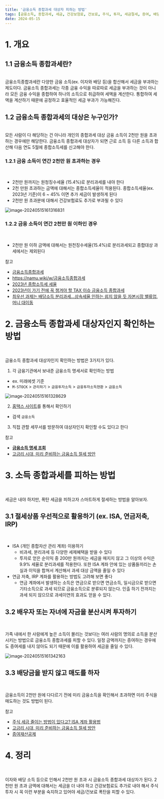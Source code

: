 ```yaml
---
title: '금융소득 종합과세 대상자 피하는 방법'
tags: [금융소득, 종합과세, 세금, 건강보험료, 건보료, 주식, 투자, 세금절세, 증여, 배당]
date: 2024-05-15
---
```




# 1. 개요

## 1.1 금융소득 종합과세란?
<br>
금융소득종합과세란 다양한 금융 소득(ex. 이자와 배당 등)을 합산해서 세금을 부과하는 제도이다. 금융소득 종합과세는 각종 금융 수익을 따로따로 세금을 부과하는 것이 아니라 모든 금융 수익을 종합하여 하나의 소득으로 취급하여 세액을 계산한다. 통합하여 세액을 계산하기 때문에 공정하고 효율적인 세금 부과가 가능해진다.

## 1.2 금융소득 종합과세의 대상은 누구인가?
<br>
모든 사람이 다 해당하는 건 아니라 개인의 종합과세 대상 금융 소득이 2천만 원을 초과하는 경우에만 해당한다. 금융소득 종합과세 대상자가 되면 근로 소득 등 다른 소득과 합산해 다음 연도 5월에 종합소득세를 신고해야 한다.

### 1.2.1 금융 소득이 연간 2천만 원 초과하는 경우
<br>

- 2천만 원까지는 원청징수세율 (15.4%)로 분리과세를 내야 한다
- 2천 만원 초과하는 금액에 대해서는 종합소득세율이 적용된다. 종합소득세율(ex. 2023년 기준)이 6 ~ 45% 이면 추가 세금이 발생하게 된다
- 2천만 원 초과분에 대해서 건강보험료도 추가로 부과될 수 있다

![image-20240515161316831](/media/articles/Financial-Income-Composite-Tax/image-20240515161316831.png)


### 1.2.2 금융 소득이 연간 2천만 원 이하인 경우
<br>

- 2천만 원 이하 금액에 대해서는 원천징수세율(15.4%)로 분리과세되고 종합대상 과세에서는 제외된다

참고

- [금융소득종합과세](https://www.standardchartered.co.kr/np/kr/cms/pl/se/SynthesisTaxation.jsp)
- https://namu.wiki/w/금융소득종합과세
- [2023년 종합소득세 세율](https://www.nts.go.kr/nts/cm/cntnts/cntntsView.do?mi=2227&cntntsId=7667)
- [2023년이 가기 전에 꼭 챙겨야 할 TAX 이슈 금융소득 종합과세](https://magazine.securities.miraeasset.com/contents.php?idx=1003)
- [최우선 과제는 배당소득 분리과세…상속세율 인하는 쉽지 않을 듯 자본시장 밸류업, 머니 대이동](https://www.sedaily.com/NewsView/2D917HHJAB/GA0604?utm_source=dable)

# 2. 금융소득 종합과세 대상자인지 확인하는 방법
<br>

금융소득 종합과세 대상자인지 확인하는 방법은 3가지가 있다.

1. 각 금융기관에서 보내준 금융소득 명세서로 확인하는 방법

- ex. 미래에셋 기준
- `M-STOCK` > `관리하기` > `금융투자소득` > `금융투자소득현환` > `금융소득`

![image-20240515161328629](/media/articles/Financial-Income-Composite-Tax/image-20240515161328629.png)

2. [홈택스 사이트](https://www.hometax.go.kr/)를 통해서 확인하기

- 검색 `금융소득`

3. 직접 관할 세무서를 방문하여 대상자인지 확인할 수도 있다고 한다

참고

- **[금융소득 명세 조회](https://www.hometax.go.kr/websquare/websquare.wq?w2xPath=/ui/pp/index_pp.xml&tmIdx=&tm2lIdx=&tm3lIdx=)**
- [고금리 시대, 미리 준비하는 금융소득 절세 방안](https://www.wfri.re.kr/ko/web/lounge/lounge.php?idx=1074&page_type=view&mode=view)

# 3. 소득 종합과세를 피하는 방법
<br>

세금은 내야 하지만, 폭탄 세금을 피하고자 스마트하게 절세하는 방법을 알아보자.

## 3.1 절세상품 우선적으로 활용하기 (ex. ISA, 연금저축, IRP)
<br>

- ISA (개인 종합자산 관리 계좌) 이용하기
  - 비과세, 분리과세 등 다양한 세제혜택을 받을 수 있다
  - 투자로 얻은 순이익 중 200만 원까지는 세금을 매지지 않고 그 이상의 수익은 9.9% 세율로 분리과세를 적용한다. 또한 ISA 계좌 안에 있는 상품들끼리는 손실과 이익을 합쳐서 계산해서 과세 대상 금액을 줄일 수 있다
- 연금 저축, IRP 계좌를 활용하는 방법도 고려해 보면 좋다
  - 연금 계좌에서 발생하는 소득은 연금으로 받으면 연금소득, 일시금으로 받으면 기타소득으로 과세 되므로 금융소득으로 분류되지 않는다. 인출 하기 전까지는 과세 되지 않으므로 과세이연의 효과도 얻을 수 있다.


## 3.2 배우자 또는 자녀에 자금을 분산시켜 투자하기
<br>

가족 내에서 한 사람에게 높은 소득이 몰리는 것보다는 여러 사람의 명의로 소득을 분산시키는 방법으로 금융소득 종합과세를 피할 수 있다. 일정 금액까지는 증여하는 경우에도 증여세를 내지 않아도 되기 때문에 이를 활용하여 세금을 줄일 수 있다.

![image-20240515161342163](/media/articles/Financial-Income-Composite-Tax/image-20240515161342163.png)

## 3.3 배당금을 받지 않고 매도를 하자
<br>

금융소득이 2천만 원에 다다르기 전에 미리 금융소득을 확인해서 초과하면 미리 주식을 매도하는 것도 방법이 된다.

참고

- [주식 세금 줄이는 방법이 있다고? ISA 계좌 활용법](https://www.tossbank.com/articles/isa2)
- [고금리 시대, 미리 준비하는 금융소득 절세 방안](https://www.wfri.re.kr/ko/web/lounge/lounge.php?idx=1074&page_type=view&mode=view)
- [증여재산공제](https://www.nts.go.kr/nts/cm/cntnts/cntntsView.do?mi=6533&cntntsId=7960)

# 4. 정리
<br>

이자와 배당 소득 등으로 인해서 2천만 원 초과 시 금융소득 종합과세 대상자가 된다. 2천만 원 초과 금액에 대해서는 세금을 더 내야 하고 건강보험료도 추가로 내야 해서 주식 투자 시 꼭 이런 부분을 숙지하고 있어야 세금/건보료 폭탄을 피할 수 있다.
